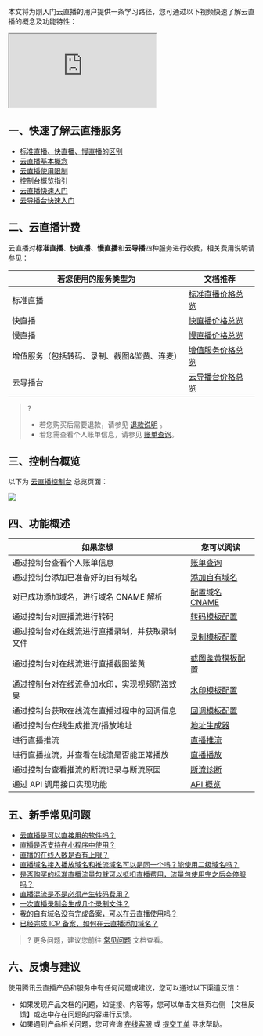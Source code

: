 本文将为刚入门云直播的用户提供一条学习路径，您可通过以下视频快速了解云直播的概念及功能特性：
<div class="doc-video-mod"><iframe src="https://cloud.tencent.com/edu/learning/quick-play/2188-29826?source=gw.doc.media&withPoster=1&notip=1"></iframe></div>


## 一、快速了解云直播服务
- [标准直播、快直播、慢直播的区别](https://cloud.tencent.com/document/product/267/2822)
- [云直播基本概念](https://cloud.tencent.com/document/product/267/43393)
- [云直播使用限制](https://cloud.tencent.com/document/product/267/43400)
- [控制台概览指引](https://cloud.tencent.com/document/product/267/20379)
- [云直播快速入门](https://cloud.tencent.com/document/product/267/13551)
- [云导播台快速入门](https://cloud.tencent.com/document/product/267/47155)



## 二、云直播计费

云直播对**标准直播**、**快直播**、**慢直播**和**云导播**四种服务进行收费，相关费用说明请参见：

| 若您使用的服务类型为                  | 文档推荐                                                     |
| ------------------------------------- | ------------------------------------------------------------ |
| 标准直播                              | [标准直播价格总览](https://cloud.tencent.com/document/product/267/52662) |
| 快直播                                | [快直播价格总览](https://cloud.tencent.com/document/product/267/52662) |
| 慢直播                                | [慢直播价格总览](https://cloud.tencent.com/document/product/267/52662) |
| 增值服务（包括转码、录制、截图&鉴黄、连麦） | [增值服务价格总览](https://cloud.tencent.com/document/product/267/52662) |
| 云导播台                              | [云导播台价格总览](https://cloud.tencent.com/document/product/267/42166) |


> ?
> - 若您购买后需要退款，请参见 [退款说明](https://cloud.tencent.com/document/product/267/43456) 。
> - 若您需查看个人账单信息，请参见  [账单查询](https://cloud.tencent.com/document/product/267/44772)。



## 三、控制台概览

 以下为 [云直播控制台](https://console.cloud.tencent.com/live/livestat) 总览页面： 

![](https://main.qcloudimg.com/raw/8948beda774288dc912e05b60c408851.png)

## 四、功能概述

| 如果您想                                         | 您可以阅读                                                   |
| ------------------------------------------------ | ------------------------------------------------------------ |
| 通过控制台查看个人账单信息                     | [账单查询](https://cloud.tencent.com/document/product/267/44772) |
| 通过控制台添加已准备好的自有域名               | [添加自有域名](https://cloud.tencent.com/document/product/267/20381) |
| 对已成功添加域名，进行域名 CNAME 解析          | [配置域名 CNAME](https://cloud.tencent.com/document/product/267/19908) |
| 通过控制台对直播流进行转码                     | [转码模板配置](https://cloud.tencent.com/document/product/267/20385) |
| 通过控制台对在线流进行直播录制，并获取录制文件 | [录制模板配置](https://cloud.tencent.com/document/product/267/20384) |
| 通过控制台对在线流进行直播截图鉴黄             | [截图鉴黄模板配置](https://cloud.tencent.com/document/product/267/20386) |
| 通过控制台对在线流叠加水印，实现视频防盗效果   | [水印模板配置](https://cloud.tencent.com/document/product/267/20387) |
| 通过控制台获取在线流在直播过程中的回调信息     | [回调模板配置](https://cloud.tencent.com/document/product/267/20388) |
| 通过控制台在线生成推流/播放地址                | [地址生成器](https://cloud.tencent.com/document/product/267/35257) |
| 进行直播推流                                   | [直播推流](https://cloud.tencent.com/document/product/267/32732#.E7.9B.B4.E6.92.AD.E6.8E.A8.E6.B5.81) |
| 进行直播拉流，并查看在线流是否能正常播放       | [直播播放](https://cloud.tencent.com/document/product/267/32733) |
| 通过控制台查看推流的断流记录与断流原因         | [断流诊断](https://cloud.tencent.com/document/product/267/35256) |
| 通过 API 调用接口实现功能                      | [API 概览](https://cloud.tencent.com/document/product/267/20456) |



## 五、新手常见问题

-  [云直播是可以直接用的软件吗？](https://cloud.tencent.com/document/product/267/7968#Que15) 
-  [直播是否支持在小程序中使用？](https://cloud.tencent.com/document/product/267/7968#Que12) 
-  [直播的在线人数是否有上限？]( https://cloud.tencent.com/document/product/267/43123#que1)
-  [直播域名接入播放域名和推流域名可以是同一个吗？能使用二级域名吗？](https://cloud.tencent.com/document/product/267/7968#Que3)
-  [是否购买的标准直播流量包就可以抵扣直播费用，流量包使用完之后会停服吗？](https://cloud.tencent.com/document/product/267/33542#pack_que3) 
-  [直播混流是不是必须产生转码费用？]( https://cloud.tencent.com/document/product/267/33542#tran_que3)
-  [一次直播录制会生成几个录制文件？]( https://cloud.tencent.com/document/product/267/45074#que7)
-  [我的自有域名没有完成备案，可以在云直播使用吗？]( https://cloud.tencent.com/document/product/267/30010#que2)
-  [已经完成 ICP 备案，如何在云直播添加域名？]( https://cloud.tencent.com/document/product/267/45252 )

> ? 更多问题，建议您前往 [常见问题](https://cloud.tencent.com/document/product/267/7968) 文档查看。


## 六、反馈与建议

使用腾讯云直播产品和服务中有任何问题或建议，您可以通过以下渠道反馈：

- 如果发现产品文档的问题，如链接、内容等，您可以单击文档页右侧 【文档反馈】或选中存在问题的内容进行反馈。
- 如果遇到产品相关问题，您可咨询 [在线客服](https://cloud.tencent.com/act/event/Online_service?from=doc_267) 或 [提交工单](https://console.cloud.tencent.com/workorder/category) 寻求帮助。
